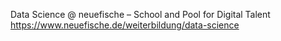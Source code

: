 Data Science @ neuefische – School and Pool for Digital Talent
https://www.neuefische.de/weiterbildung/data-science
